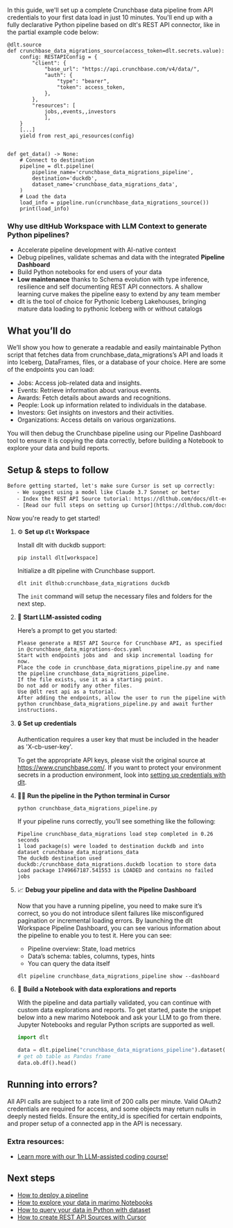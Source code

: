 In this guide, we'll set up a complete Crunchbase data pipeline from API credentials to your first data load in just 10 minutes. You'll end up with a fully declarative Python pipeline based on dlt's REST API connector, like in the partial example code below:

```python-outcome
@dlt.source
def crunchbase_data_migrations_source(access_token=dlt.secrets.value):
    config: RESTAPIConfig = {
        "client": {
            "base_url": "https://api.crunchbase.com/v4/data/",
            "auth": {
                "type": "bearer",
                "token": access_token,
            },
        },
        "resources": [
            jobs,,events,,investors
            ],
    }
    [...]
    yield from rest_api_resources(config)


def get_data() -> None:
    # Connect to destination
    pipeline = dlt.pipeline(
        pipeline_name='crunchbase_data_migrations_pipeline',
        destination='duckdb',
        dataset_name='crunchbase_data_migrations_data', 
    )
    # Load the data
    load_info = pipeline.run(crunchbase_data_migrations_source())
    print(load_info) 
```

### Why use dltHub Workspace with LLM Context to generate Python pipelines?

- Accelerate pipeline development with AI-native context
- Debug pipelines, validate schemas and data with the integrated **Pipeline Dashboard**
- Build Python notebooks for end users of your data
- **Low maintenance** thanks to Schema evolution with type inference, resilience and self documenting REST API connectors. A shallow learning curve makes the pipeline easy to extend by any team member
- dlt is the tool of choice for Pythonic Iceberg Lakehouses, bringing mature data loading to pythonic Iceberg with or without catalogs

## What you’ll do

We’ll show you how to generate a readable and easily maintainable Python script that fetches data from crunchbase_data_migrations’s API and loads it into Iceberg, DataFrames, files, or a database of your choice. Here are some of the endpoints you can load:

- Jobs: Access job-related data and insights.
- Events: Retrieve information about various events.
- Awards: Fetch details about awards and recognitions.
- People: Look up information related to individuals in the database.
- Investors: Get insights on investors and their activities.
- Organizations: Access details on various organizations.

You will then debug the Crunchbase pipeline using our Pipeline Dashboard tool to ensure it is copying the data correctly, before building a Notebook to explore your data and build reports.

## Setup & steps to follow

```default
Before getting started, let's make sure Cursor is set up correctly:
   - We suggest using a model like Claude 3.7 Sonnet or better
   - Index the REST API Source tutorial: https://dlthub.com/docs/dlt-ecosystem/verified-sources/rest_api/ and add it to context as **@dlt rest api**
   - [Read our full steps on setting up Cursor](https://dlthub.com/docs/dlt-ecosystem/llm-tooling/cursor-restapi#23-configuring-cursor-with-documentation)
```

Now you're ready to get started!

1. ⚙️ **Set up `dlt` Workspace**
    
    Install dlt with duckdb support:
    ```shell
    pip install dlt[workspace]
    ```

    Initialize a dlt pipeline with Crunchbase support.
    ```shell
    dlt init dlthub:crunchbase_data_migrations duckdb
    ```

    The `init` command will setup the necessary files and folders for the next step.
    
2. 🤠 **Start LLM-assisted coding**
    
    Here’s a prompt to get you started:
    
    ```prompt
    Please generate a REST API Source for Crunchbase API, as specified in @crunchbase_data_migrations-docs.yaml 
    Start with endpoints jobs and  and skip incremental loading for now. 
    Place the code in crunchbase_data_migrations_pipeline.py and name the pipeline crunchbase_data_migrations_pipeline. 
    If the file exists, use it as a starting point. 
    Do not add or modify any other files. 
    Use @dlt rest api as a tutorial. 
    After adding the endpoints, allow the user to run the pipeline with python crunchbase_data_migrations_pipeline.py and await further instructions.
    ```

    
3. 🔒 **Set up credentials** 
    
    Authentication requires a user key that must be included in the header as 'X-cb-user-key'.
    
    To get the appropriate API keys, please visit the original source at https://www.crunchbase.com/.
    If you want to protect your environment secrets in a production environment, look into [setting up credentials with dlt](https://dlthub.com/docs/walkthroughs/add_credentials).
    
4. 🏃‍♀️ **Run the pipeline in the Python terminal in Cursor**
    
    ```shell
    python crunchbase_data_migrations_pipeline.py
    ```
    
    If your pipeline runs correctly, you’ll see something like the following:
    
    ```shell
    Pipeline crunchbase_data_migrations load step completed in 0.26 seconds
    1 load package(s) were loaded to destination duckdb and into dataset crunchbase_data_migrations_data
    The duckdb destination used duckdb:/crunchbase_data_migrations.duckdb location to store data
    Load package 1749667187.541553 is LOADED and contains no failed jobs
    ```
    
5. 📈 **Debug your pipeline and data with the Pipeline Dashboard**

    Now that you have a running pipeline, you need to make sure it’s correct, so you do not introduce silent failures like misconfigured pagination or incremental loading errors. By launching the dlt Workspace Pipeline Dashboard, you can see various information about the pipeline to enable you to test it. Here you can see:
    - Pipeline overview: State, load metrics
    - Data’s schema: tables, columns, types, hints
    - You can query the data itself
    
    ```shell
    dlt pipeline crunchbase_data_migrations_pipeline show --dashboard
    ```
    
6. 🐍 **Build a Notebook with data explorations and reports**

    With the pipeline and data partially validated, you can continue with custom data explorations and reports. To get started, paste the snippet below into a new marimo Notebook and ask your LLM to go from there. Jupyter Notebooks and regular Python scripts are supported as well.

    
    ```python
    import dlt

   data = dlt.pipeline("crunchbase_data_migrations_pipeline").dataset()
   # get ob table as Pandas frame
   data.ob.df().head()
    ```

## Running into errors?

All API calls are subject to a rate limit of 200 calls per minute. Valid OAuth2 credentials are required for access, and some objects may return nulls in deeply nested fields. Ensure the entity_id is specified for certain endpoints, and proper setup of a connected app in the API is necessary.

### Extra resources:

- [Learn more with our 1h LLM-assisted coding course!](https://www.youtube.com/watch?v=GGid70rnJuM)

## Next steps

- [How to deploy a pipeline](https://dlthub.com/docs/walkthroughs/deploy-a-pipeline)
- [How to explore your data in marimo Notebooks](https://dlthub.com/docs/general-usage/dataset-access/marimo)
- [How to query your data in Python with dataset](https://dlthub.com/docs/general-usage/dataset-access/dataset)
- [How to create REST API Sources with Cursor](https://dlthub.com/docs/dlt-ecosystem/llm-tooling/cursor-restapi)